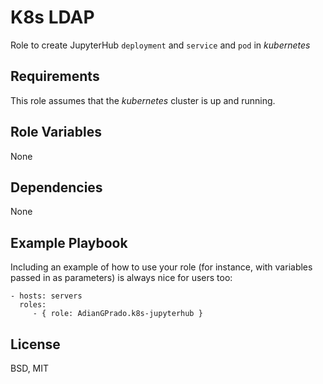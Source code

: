 K8s LDAP
=========

Role to create JupyterHub `deployment` and `service` and `pod` in _kubernetes_

Requirements
------------

This role assumes that the _kubernetes_ cluster is up and running.

Role Variables
--------------

None

Dependencies
------------

None

Example Playbook
----------------

Including an example of how to use your role (for instance, with variables passed in as parameters) is always nice for users too:

    - hosts: servers
      roles:
         - { role: AdianGPrado.k8s-jupyterhub }

License
-------

BSD, MIT
